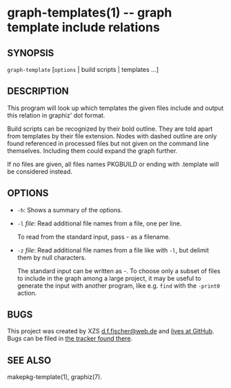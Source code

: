 graph-templates(1) -- graph template include relations
======================================================

## SYNOPSIS

`graph-template` [`options` | build scripts | templates ...]


## DESCRIPTION

This program will look up which templates the given files include and output this relation in graphiz' dot format.

Build scripts can be recognized by their bold outline. They are told apart from templates by their file extension. Nodes with dashed outline are only found referenced in processed files but not given on the command line themselves. Including them could expand the graph further.

If no files are given, all files names PKGBUILD or ending with .template will be considered instead.


## OPTIONS

  - `-h`:
    Shows a summary of the options.

  - `-l` _file_:
    Read additional file names from a file, one per line.

    To read from the standard input, pass _-_ as a filename.

  - `-z` _file_:
    Read additional file names from a file like with `-l`, but delimit them by null characters.

    The standard input can be written as _-_. To choose only a subset of files to include in the graph among a large project, it may be useful to generate the input with another program, like e.g. `find` with the `-print0` action.


## BUGS

This project was created by XZS <d.f.fischer@web.de> and [lives at GitHub](http://github.com/dffischer/pkgrepotools). Bugs can be filed in [the tracker found there](http://github.com/dffischer/pkgrepotools/issues).


## SEE ALSO

makepkg-template(1), graphiz(7).

